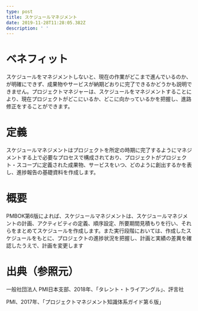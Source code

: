 ```yaml
---
type: post
title: スケジュールマネジメント
date: 2019-11-28T11:28:05.382Z
description: ' '
---
```

# ベネフィット

スケジュールをマネジメントしないと、現在の作業がどこまで進んでいるのか、が明確にできず、成果物やサービスが納期どおりに完了できるかどうかも説明できません。プロジェクトマネジャーは、スケジュールをマネジメントすることにより、現在プロジェクトがどこにいるか、どこに向かっているかを把握し、進路修正をすることができます。

# 定義

スケジュールマネジメントはプロジェクトを所定の時期に完了するようにマネジメントする上で必要なプロセスで構成されており、プロジェクトがプロジェクト・スコープに定義された成果物、サービスをいつ、どのように創出するかを表し、進捗報告の基礎資料を作成します。

# 概要

PMBOK第6版によれば、スケジュールマネジメントは、スケジュールマネジメントの計画、アクティビティの定義、順序設定、所要期間見積もりを行い、それらをまとめてスケジュールを作成します。また実行段階においては、作成したスケジュールをもとに、プロジェクトの進捗状況を把握し、計画と実績の差異を確認したうえで、計画を変更します

# 出典（参照元）

一般社団法人 PMI日本支部、2018年、「タレント・トライアングル」、評言社

PMI、2017年、「プロジェクトマネジメント知識体系ガイド第６版」

